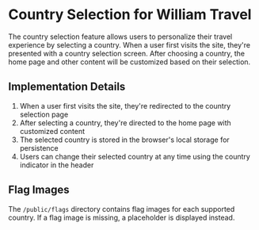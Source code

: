 # Country Selection for William Travel

The country selection feature allows users to personalize their travel experience by selecting a country.
When a user first visits the site, they're presented with a country selection screen. After choosing a country, the home page and other content will be customized based on their selection.

## Implementation Details

1. When a user first visits the site, they're redirected to the country selection page
2. After selecting a country, they're directed to the home page with customized content
3. The selected country is stored in the browser's local storage for persistence
4. Users can change their selected country at any time using the country indicator in the header

## Flag Images

The `/public/flags` directory contains flag images for each supported country. If a flag image is missing, a placeholder is displayed instead.
